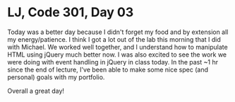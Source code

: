 # LJ, Code 301, Day 03

Today was a better day because I didn't forget my food and by extension all my energy/patience. I think I got a lot out of the lab this morning that I did with Michael. We worked well together, and I understand how to manipulate HTML using jQuery much better now. I was also excited to see the work we were doing with event handling in jQuery in class today. In the past ~1 hr since the end of lecture, I've been able to make some nice spec (and personal) goals with my portfolio.

Overall a great day!
